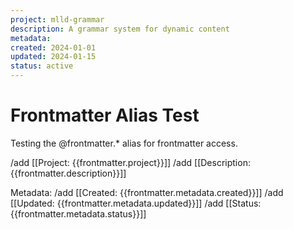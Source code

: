 ```yaml
---
project: mlld-grammar
description: A grammar system for dynamic content
metadata:
created: 2024-01-01
updated: 2024-01-15
status: active
---
```


# Frontmatter Alias Test

Testing the @frontmatter.* alias for frontmatter access.

/add [[Project: {{frontmatter.project}}]]
/add [[Description: {{frontmatter.description}}]]

Metadata:
/add [[Created: {{frontmatter.metadata.created}}]]
/add [[Updated: {{frontmatter.metadata.updated}}]]
/add [[Status: {{frontmatter.metadata.status}}]]